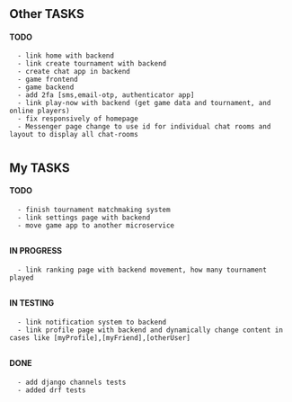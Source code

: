 #
## Other TASKS
   #### TODO
      - link home with backend
      - link create tournament with backend
      - create chat app in backend
      - game frontend
      - game backend
      - add 2fa [sms,email-otp, authenticator app]
      - link play-now with backend (get game data and tournament, and online players)
      - fix responsively of homepage
      - Messenger page change to use id for individual chat rooms and layout to display all chat-rooms
#
## My TASKS

   #### TODO
      - finish tournament matchmaking system
      - link settings page with backend
      - move game app to another microservice
      
   ##
   #### IN PROGRESS
      - link ranking page with backend movement, how many tournament played
   ##
   #### IN TESTING
      - link notification system to backend
      - link profile page with backend and dynamically change content in cases like [myProfile],[myFriend],[otherUser]
   ##
   #### DONE
      - add django channels tests
      - added drf tests
